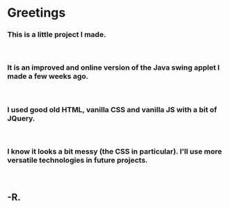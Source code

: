 # Greetings

### This is a little project I made.

<br>

### It is an improved and online version of the Java swing applet I made a few weeks ago.

<br>

### I used good old HTML, vanilla CSS and vanilla JS with a bit of JQuery.

<br>

### I know it looks a bit messy (the CSS in particular). I'll use more versatile technologies in future projects.

<br>

## -R.
